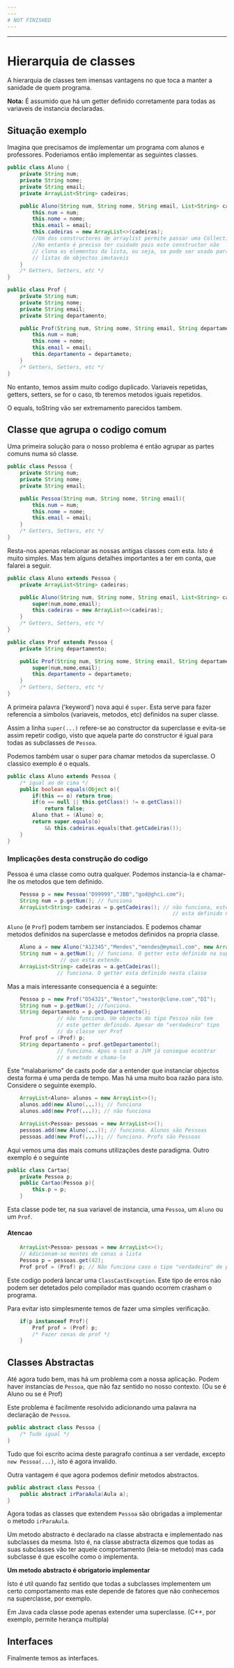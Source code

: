 ```yaml
---
---
# NOT FINISHED
---
```

---
# Hierarquia de classes

A hierarquia de classes tem imensas vantagens no que toca a manter a sanidade de quem programa.

**Nota:** É assumido que há um getter definido corretamente para todas as variaveis de
 instancia declaradas.

## Situação exemplo
Imagina que precisamos de implementar um programa com alunos e professores.
Poderiamos então implementar as seguintes classes.
```Java
public class Aluno {
	private String num;
	private String nome;
	private String email;
	private ArrayList<String> cadeiras;

	public Aluno(String num, String nome, String email, List<String> cadeiras){
		this.num = num;
		this.nome = nome;
		this.email = email;
		this.cadeiras = new ArrayList<>(cadeiras);
		//Um dos constructores de arraylist permite passar uma Collection
		//No entanto é preciso ter cuidado pois este constructor não
		// clona os elementos da lista, ou seja, so pode ser usado para
		// listas de objectos imutaveis
	}
	/* Getters, Setters, etc */
}

public class Prof {
	private String num;
	private String nome;
	private String email;
	private String departamento;

	public Prof(String num, String nome, String email, String departamento){
		this.num = num;
		this.nome = nome;
		this.email = email;
		this.departamento = departameto;
	}
	/* Getters, Setters, etc */
}
```
No entanto, temos assim muito codigo duplicado. Variaveis repetidas, getters, setters, se for o caso, tb teremos metodos iguais repetidos.

O equals, toString vão ser extremamento parecidos tambem.

## Classe que agrupa o codigo comum
Uma primeira solução para o nosso problema é então agrupar as partes comuns numa só classe.
```Java
public class Pessoa {
	private String num;
	private String nome;
	private String email;

	public Pessoa(String num, String nome, String email){
		this.num = num;
		this.nome = nome;
		this.email = email;
	}
	/* Getters, Setters, etc */
}
```
Resta-nos apenas relacionar as nossas antigas classes com esta.
Isto é muito simples. Mas tem alguns detalhes importantes a ter em conta,
que falarei a seguir.
```Java
public class Aluno extends Pessoa {
	private ArrayList<String> cadeiras;

	public Aluno(String num, String nome, String email, List<String> cadeiras){
		super(num,nome,email);
		this.cadeiras = new ArrayList<>(cadeiras);
	}
	/* Getters, Setters, etc */
}

public class Prof extends Pessoa {
	private String departamento;

	public Prof(String num, String nome, String email, String departamento){
		super(num,nome,email);
		this.departamento = departameto;
	}
	/* Getters, Setters, etc */
}
```
A primeira palavra ('keyword') nova aqui é `super`. Esta serve para fazer
referencia a simbolos (variaveis, metodos, etc) definidos na super classe.

Assim a linha `super(...)` refere-se ao constructor da superclasse e evita-se assim
 repetir codigo, visto que aquela parte do constructor é igual para todas as
 subclasses de `Pessoa`.

Podemos também usar o super para chamar metodos da superclasse. O classico exemplo é
o equals.
```Java
public class Aluno extends Pessoa {
	/* igual ao de cima */
	public boolean equals(Object o){
		if(this == o) return true;
		if(o == null || this.getClass() != o.getClass())
			return false;
		Aluno that = (Aluno) o;
		return super.equals(o)
		    && this.cadeiras.equals(that.getCadeiras());
	}
}
```
### Implicações desta construção do codigo
Pessoa é uma classe como outra qualquer. Podemos instancia-la e chamar-lhe os
metodos que tem definido.
```Java
	Pessoa p = new Pessoa("D99999","JBB","god@ghci.com");
	String num = p.getNum(); // funciona
	ArrayList<String> cadeiras = p.getCadeiras(); // não funciona, este getter não
                                                     // esta definido na classe Pessoa
```
`Aluno` (e `Prof`) podem tambem ser instanciados. E podemos chamar metodos
 definidos na superclasse e metodos definidos na propria classe.
```Java
	Aluno a = new Aluno("A12345","Mendes","mendes@mymail.com", new ArrayList<>());
	String num = a.getNum(); // funciona. O getter esta definido na superclasse
				 // que esta extende.
	ArrayList<String> cadeiras = a.getCadeiras();
				// funciona. O getter esta definido nesta classe
```
Mas a mais interessante consequencia é a seguinte:
```Java
	Pessoa p = new Prof("D54321","Nestor","nestor@clone.com","DI");
	String num = p.getNum(); //funciona.
	String departamento = p.getDepartamento();
				// não funciona. Um objecto do tipo Pessoa não tem
				// este getter definido. Apesar do "verdadeiro" tipo
				// da classe ser Prof
	Prof prof = (Prof) p;
	String departamento = prof.getDepartamento();
				// funciona. Apos o cast a JVM já consegue econtrar
				// o metodo e chama-lo
```
Este "malabarismo" de casts pode dar a entender que instanciar objectos desta forma
é uma perda de tempo. Mas há uma muito boa razão para isto. Considere o seguinte
exemplo.
```Java
	ArrayList<Aluno> alunos = new ArrayList<>();
	alunos.add(new Aluno(...)); // funciona
	alunos.add(new Prof(...)); // não funciona

	ArrayList<Pessoa> pessoas = new ArrayList<>();
	pessoas.add(new Aluno(...)); // funciona. Alunos são Pessoas
	pessoas.add(new Prof(...)); // funciona. Profs são Pessoas
```
Aqui vemos uma das mais comuns utilizações deste paradigma. Outro exemplo é o seguinte
```Java
public class Cartao{
	private Pessoa p;
	public Cartao(Pessoa p){
		this.p = p;
	}
```
Esta classe pode ter, na sua variavel de instancia, uma `Pessoa`, um `Aluno` ou um
 `Prof`.

#### Atencao
```Java
	ArrayList<Pessoa> pessoas = new ArrayList<>();
	// Adicionam-se montes de cenas a lista
	Pessoa p = pessoas.get(42);
	Prof prof = (Prof) p; // Não funciona caso o tipo "verdadeiro" de p não seja Prof
```
Este codigo poderá lancar uma `ClassCastException`. Este tipo de erros não podem ser
 detetados pelo compilador mas quando ocorrem crasham o programa.

Para evitar isto simplesmente temos de fazer uma simples verificação.
```Java
	if(p instanceof Prof){
		Prof prof = (Prof) p;
		/* Fazer cenas de prof */
	}
```

## Classes Abstractas
Até agora tudo bem, mas há um problema com a nossa aplicação. Podem haver
 instancias de `Pessoa`, que não faz sentido no nosso contexto. (Ou se é Aluno ou se
 é Prof)

Este problema é facilmente resolvido adicionando uma palavra na declaração de `Pessoa`.
```Java
public abstract class Pessoa {
	/* Tudo igual */
}
```
Tudo que foi escrito acima deste paragrafo continua a ser verdade, excepto
`new Pessoa(...)`, isto é agora invalido.

Outra vantagem é que agora podemos definir metodos abstractos.
```Java
public abstract class Pessoa {
	public abstract irParaAula(Aula a);
}
```
Agora todas as classes que extendem `Pessoa` são obrigadas a implementar o metodo `irParaAula`.

Um metodo abstracto é declarado na classe abstracta e implementado nas subclasses da mesma. Isto é, na classe abstracta dizemos que todas as suas subclasses vão ter aquele comportamento (leia-se metodo) mas cada subclasse é que escolhe como o implementa. 

**Um metodo abstracto é obrigatorio implementar**

Isto é util quando faz sentido que todas a subclasses implementem um certo comportamento mas este depende de fatores que não conhecemos na superclasse, por exemplo.

Em Java cada classe pode apenas extender uma superclasse. (C++, por exemplo, permite
 herança multipla)


## Interfaces
Finalmente temos as interfaces.

